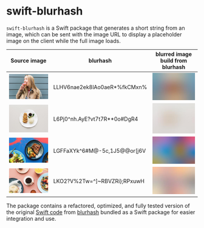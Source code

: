 # swift-blurhash
`swift-blurhash` is a Swift package that generates a short string from an image, which can be sent with the image URL to display a placeholder image on the client while the full image loads.

| Source image  |   blurhash    | blurred image build from blurhash |
| ------------- | ------------- | --------------------------------- |
| ![12c2aca29ea896a628be.jpg](/images/12c2aca29ea896a628be.jpg) | LLHV6nae2ek8lAo0aeR\*%fkCMxn% | ![12c2aca29ea896a628be-blurred.jpg](/images/12c2aca29ea896a628be-blurred.jpg) |
| ![a355ab362a07a267e078.jpg](/images/a355ab362a07a267e078.jpg) | L6Pj0^nh.AyE?vt7t7R\*\*0o#DgR4 | ![a355ab362a07a267e078-blurred.jpg](/images/a355ab362a07a267e078-blurred.jpg) |
| ![e08adedc9f82ade9f9d5.jpg](/images/e08adedc9f82ade9f9d5.jpg) | LGFFaXYk^6#M@-5c,1J5@@or\[j6V | ![e08adedc9f82ade9f9d5-blurred.jpg](/images/e08adedc9f82ade9f9d5-blurred.jpg) |
| ![ea9e499f8080ce9956a8.jpg](/images/ea9e499f8080ce9956a8.jpg) | LKO2?V%2Tw=^]~RBVZRi};RPxuwH |![ea9e499f8080ce9956a8-blurred.jpg](/images/ea9e499f8080ce9956a8-blurred.jpg) |

The package contains a refactored, optimized, and fully tested version of the original [Swift code](https://github.com/woltapp/blurhash/tree/master/Swift) from [blurhash](https://github.com/woltapp/blurhash) bundled as a Swift package for easier integration and use.
